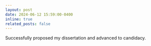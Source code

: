 ```yaml
---
layout: post
date: 2024-06-12 15:59:00-0400
inline: true
related_posts: false
---
```


Successfully proposed my dissertation and advanced to candidacy.
